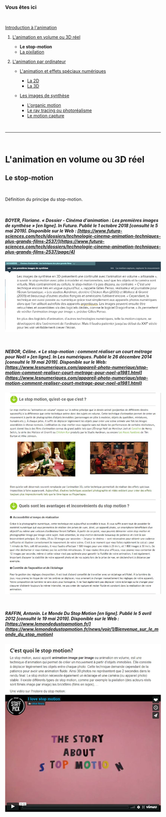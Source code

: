 <br/>

### Vous êtes ici

<br/>

[Introduction à l'animation](index.md)

1. [L'animation en volume ou 3D réel](envolume.md)

    - **Le stop-motion**
    - [La pixilation](pixilation.md)
    
2. [L'animation par ordinateur](parordinateur.md)

    - [L'animation et effets spéciaux numériques](numerique.md)
    
        * [La 2D](2d.md)
        * [La 3D](3d.md)
        
    - [Les images de synthèse](imagesdesynthèse.md)
    
        * [L'organic motion](organicmotion.md)
        * [Le ray tracing ou photoréalisme](photorealisme.md)
        * [Le motion capture](motioncapture.md)

<br/>

---------------------------------------------------

<br/>

# L'animation en volume ou 3D réel

## Le stop-motion

<br/>

Définition du principe du stop-motion.

<br/>

##### BOYER, Floriane. « Dossier - Cinéma d'animation : Les premières images de synthèse » [en ligne]. In _Futura_. Publié le 1 octobre 2018 [consulté le 5 mai 2019]. Disponible sur le Web : [https://www.futura-sciences.com/tech/dossiers/technologie-cinema-animation-techniques-plus-grands-films-2537/](https://www.futura-sciences.com/tech/dossiers/technologie-cinema-animation-techniques-plus-grands-films-2537/page/4)

![le stop-motion](images/stopmotionfutura.JPG "Les premières images de synthèse artisanale")

<br/>

##### NEBOR, Céline. « Le stop-motion : comment réaliser un court métrage pour Noël » [en ligne]. In Les numériques. Publié le 26 décembre 2014 [consulté le 19 mai 2019]. Disponible sur le Web: [https://www.lesnumeriques.com/appareil-photo-numerique/stop-motion-comment-realiser-court-metrage-pour-noel-a1981.html](https://www.lesnumeriques.com/appareil-photo-numerique/stop-motion-comment-realiser-court-metrage-pour-noel-a1981.html)

![Le stop motion, qu'est-ce que c'est ?](images/stopmotion.JPG "Le stop-motion")
![Quels sont les avantages et inconvénients du stop motion ?](images/avantagestopmotion.JPG "Le stop-motion")

<br>

##### RAFFIN, Antonin. Le Monde Du Stop Motion [en ligne]. Publié le 5 avril 2012 [consulté le 19 mai 2019]. Disponible sur le Web : [https://www.lemondedustopmotion.fr/](https://www.lemondedustopmotion.fr/news/voir/1/Bienvenue_sur_le_monde_du_stop_motion)

![Le Monde du stop-motion](images/mondestopmotion.JPG "Le monde du stop-motion")
![Le Monde du stop-motion](images/mondestopmotionvideo.JPG "Le monde du stop-motion")

<br/>
